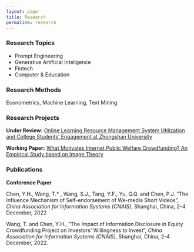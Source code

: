 ```yaml
---
layout: page
title: Research
permalink: research
---
```

### Research Topics

- Prompt Engineering
- Generative Artificial Inteligence
- Fintech
- Computer & Education

### Research Methods

Econometrics, Machine Learning, Text Mining

### Research Projects

**Under Review:** [Online Learning Resource Management System Utilization and College Students’ Engagement at Zhongshan University](research_projs/LLRMS.md)

**Working Paper:** [What Motivates Internet Public Welfare Crowdfunding? An Empirical Study based on Image Theory](research_projs/swcf.md)

### Publications

**Conference Paper**

Chen, Y.H., Wang, T.\* , Wang, S.J., Tang, Y.F., Yu, Q.Q. and Chen, P.J. “The Influence Mechanism of Self-endorsement of We-media Short Videos”, *China Association for Information Systems (CNAIS)*, Shanghai, China, 2-4 December, 2022

Wang, T. and Chen, Y.H., “The Impact of Information Disclosure in Equity Crowdfunding Project on Investors' Willingness to Invest”, *China Association for Information Systems (CNAIS)*, Shanghai, China, 2-4 December, 2022.

